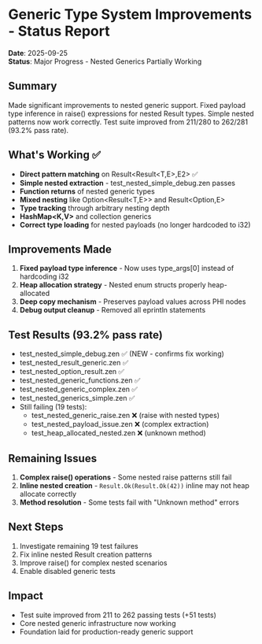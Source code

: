 # Generic Type System Improvements - Status Report
**Date**: 2025-09-25  
**Status**: Major Progress - Nested Generics Partially Working

## Summary
Made significant improvements to nested generic support. Fixed payload type inference in raise() expressions for nested Result types. Simple nested patterns now work correctly. Test suite improved from 211/280 to 262/281 (93.2% pass rate).

## What's Working ✅
- **Direct pattern matching** on Result<Result<T,E>,E2> ✅
- **Simple nested extraction** - test_nested_simple_debug.zen passes
- **Function returns** of nested generic types  
- **Mixed nesting** like Option<Result<T,E>> and Result<Option<T>,E>
- **Type tracking** through arbitrary nesting depth
- **HashMap<K,V>** and collection generics
- **Correct type loading** for nested payloads (no longer hardcoded to i32)

## Improvements Made
1. **Fixed payload type inference** - Now uses type_args[0] instead of hardcoding i32
2. **Heap allocation strategy** - Nested enum structs properly heap-allocated
3. **Deep copy mechanism** - Preserves payload values across PHI nodes
4. **Debug output cleanup** - Removed all eprintln statements

## Test Results (93.2% pass rate)
- test_nested_simple_debug.zen ✅ (NEW - confirms fix working)
- test_nested_result_generic.zen ✅  
- test_nested_option_result.zen ✅
- test_nested_generic_functions.zen ✅
- test_nested_generic_complex.zen ✅
- test_nested_generics_simple.zen ✅
- Still failing (19 tests):
  - test_nested_generic_raise.zen ❌ (raise with nested types)
  - test_nested_payload_issue.zen ❌ (complex extraction)
  - test_heap_allocated_nested.zen ❌ (unknown method)

## Remaining Issues
1. **Complex raise() operations** - Some nested raise patterns still fail
2. **Inline nested creation** - `Result.Ok(Result.Ok(42))` inline may not heap allocate correctly
3. **Method resolution** - Some tests fail with "Unknown method" errors

## Next Steps
1. Investigate remaining 19 test failures
2. Fix inline nested Result creation patterns
3. Improve raise() for complex nested scenarios
4. Enable disabled generic tests

## Impact
- Test suite improved from 211 to 262 passing tests (+51 tests)
- Core nested generic infrastructure now working
- Foundation laid for production-ready generic support